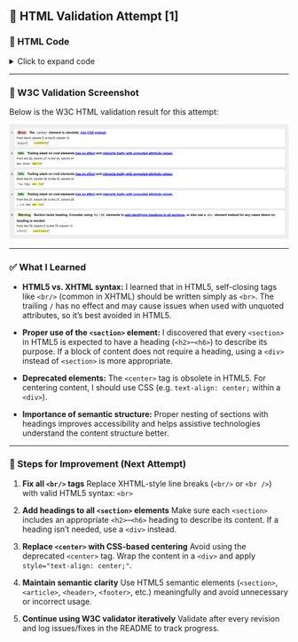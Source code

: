 ## 🧪 HTML Validation Attempt \[1]

### 📄 HTML Code

<details>
<summary>Click to expand code</summary>

```HTML
<!DOCTYPE html>
<html lang="en">
<head>
    <meta charset="UTF-8">
    <meta name="viewport" content="width=device-width, initial-scale=1.0">
    <title>Document</title>
</head>
<body>
    <center>
        <address>
        Dr. Eleanor Gaye
        Awesome Science Faculty
        University of Awesome
        Bobtown, CA 99999,
        USA
        Tel: 123-456-7890
        Email: no_reply@example.com
        </address>

        20 January 2016
    </center>


    <address>
        Miss Eileen Dover <br/>
        4321 Cliff Top Edge <br />
        Dover, CT9 XXX <br />
        UK
    </address>

    <h1>Re: Eileen Dover university application</h1>

    Dear Eileen,
    
    <p>Thank you for your recent application to join us at the University of Awesome’s science faculty to study as part of your
    PhD next year. I will answer your questions one by one, in the following sections.
    </p>

    <h2>Starting dates</h2>

    We are happy to accommodate you starting your study with us at any time, however it would suit us better if you could
    start at the beginning of a semester; the start dates for each one are as follows:
    
    <ul>
    <li>First semester: 9 September 2016</li>
    
    <li>Second semester: 15 January 2017</li>
    
    <li>Third semester: 2 May 2017</li>
    </ul>

    <p>Please let me know if this is ok, and if so which start date you would prefer.
    </p>

    <p>You can find more information about <a href="#">important university dates</a> on our website.
    </p>

    <h2>Subjects of study</h2>
    <p>
        At the Awesome Science Faculty, we have a pretty open-minded research facility — as long as the subjects fall somewhere
        in the realm of science and technology. You seem like an intelligent, dedicated researcher, and just the kind of person
        we’d like to have on our team. Saying that, of the ideas you submitted we were most intrigued by areas as follows, in
        order of priority:
        
        Turning H₂O into wine, and the health benefits of Resveratrol (C₁₄H₁₂O₃)
        
        Measuring the effect on performance of funk bassplayers at temperatures exceeding 30°C (86°F), when the audience size
        exponentially increases (effect of 3 × 10³ increasing to 3 × 10⁴).
        
        HTML and CSS constructs for representing musical scores.
        
        So please can you provide more information on each of these subjects, including how long you’d expect the research to
        take, required staff and other resources, and anything else you think we’d need to know? Thanks.
    </p>

    <h2>
        Exotic dance moves
    </h2>
    <section>
        <p>
            Yes, you are right! As part of my post-doctorate work, I did study exotic tribal dances. To answer your question, my
            favourite dances are as follows, with definitions:
        </p>
        Polynesian chicken dance
        A little known but very influential dance dating back as far as 300 BC; a whole village would dance around in a circle
        like chickens, to encourage their livestock to be “fruitful”.
        
        Icelandic brownian shuffle
        Before the Icelanders developed fire as a means of getting warm, they used to practice this dance, which involved
        huddling close together in a circle on the floor, and shuffling their bodies around in imperceptibly tiny, very rapid
        movements. One of my fellow students used to say that he thought this dance inspired modern styles such as Twerking.
        
        Arctic robot dance
        An interesting example of historic misinformation, English explorers in the 1960s believed to have discovered a new
        dance style characterized by “robotic”, stilted movements, being practiced by inhabitants of Northern Alaska and Canada.
        Later on however it was discovered that they were just moving like this because they were really cold.
        
        For more of my research, see my exotic dance research page.
    </section>

    <address>
    Yours sincerely,
    Dr. Eleanor Gaye
    </address>
    
    University of Awesome motto: "Be awesome to each other." — The memoirs of Bill S Preston, Esq.

</body>
</html>
```

</details>

---
### 🧾 W3C Validation Screenshot

Below is the W3C HTML validation result for this attempt:

![W3C Validation Results](../../logs/screenshots/attempt-01-w3c-validation.png "W3C Validation Results")


---


### ✅ What I Learned


* **HTML5 vs. XHTML syntax:**
  I learned that in HTML5, self-closing tags like `<br/>` (common in XHTML) should be written simply as `<br>`.
  The trailing `/` has no effect and may cause issues when used with unquoted attributes, so it’s best avoided in HTML5.

*  **Proper use of the `<section>` element:**
  I discovered that every `<section>` in HTML5 is expected to have a heading (`<h2>`–`<h6>`) to describe its purpose.
  If a block of content does not require a heading, using a `<div>` instead of `<section>` is more appropriate.

* **Deprecated elements:**
  The `<center>` tag is obsolete in HTML5. For centering content, I should use CSS (e.g. `text-align: center;` within a `<div>`).

* **Importance of semantic structure:**
  Proper nesting of sections with headings improves accessibility and helps assistive technologies understand the content structure better.

---

### 🔧 Steps for Improvement (Next Attempt)


1. **Fix all `<br/>` tags**
   Replace XHTML-style line breaks (`<br/>` or `<br />`) with valid HTML5 syntax: `<br>`

2. **Add headings to all `<section>` elements**
   Make sure each `<section>` includes an appropriate `<h2>`–`<h6>` heading to describe its content.
   If a heading isn’t needed, use a `<div>` instead.

3. **Replace `<center>` with CSS-based centering**
   Avoid using the deprecated `<center>` tag. Wrap the content in a `<div>` and apply `style="text-align: center;"`.

4. **Maintain semantic clarity**
   Use HTML5 semantic elements (`<section>`, `<article>`, `<header>`, `<footer>`, etc.) meaningfully and avoid unnecessary or incorrect usage.

5. **Continue using W3C validator iteratively**
   Validate after every revision and log issues/fixes in the README to track progress.
